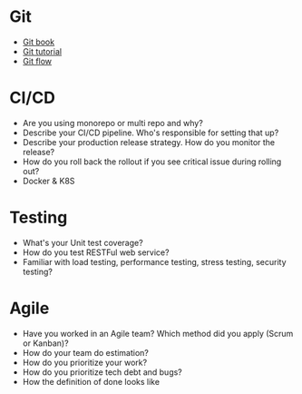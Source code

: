 # Git
+ [Git book](https://git-scm.com/book/en/v2)
+ [Git tutorial](https://backlog.com/git-tutorial/vn/stepup/stepup1_4.html)
+ [Git flow](https://www.atlassian.com/git/tutorials/comparing-workflows/gitflow-workflow)

# CI/CD
+ Are you using monorepo or multi repo and why?
+ Describe your CI/CD pipeline. Who's responsible for setting that up?
+ Describe your production release strategy. How do you monitor the release?
+ How do you roll back the rollout if you see critical issue during rolling out?
+ Docker & K8S

# Testing
+ What's your Unit test coverage?
+ How do you test RESTFul web service?
+ Familiar with load testing, performance testing, stress testing, security testing?

# Agile
+ Have you worked in an Agile team? Which method did you apply (Scrum or Kanban)?
+ How do your team do estimation?
+ How do you prioritize your work?
+ How do you prioritize tech debt and bugs?
+ How the definition of done looks like